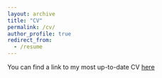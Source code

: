 ```yaml
---
layout: archive
title: "CV"
permalink: /cv/
author_profile: true
redirect_from:
  - /resume
---
```


You can find a link to my most up-to-date CV [here](http://Fpreta.github.io/files/cv.pdf)